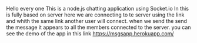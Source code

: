 Hello every one
This is a node.js chatting application using Socket.io
In this is fully based on server here we are connecting to te server using the link and whith the same link another user will connect.
when we send the send the message it appears to all the members connected to the server.
you can see the demo of the app in this link https://msgsapp.herokuapp.com/

